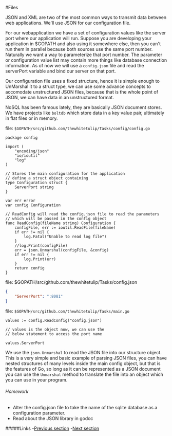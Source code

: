 #Files

JSON and XML are two of the most common ways to transmit data between web applications. We'll use JSON for our configuration file.

For our webapplication we have a set of configuration values like the server port where our application will run. Suppose you are developing your application in $GOPATH and also using it somewhere else, then you can't run them in parallel because both sources use the same port number. Naturally we want a way to parameterize that port number. The parameter or configuration value list may contain more things like database connection information.  As of now we will use a `config.json` file and read the serverPort variable and bind our server on that port.

Our configuration file uses a fixed structure, hence it is simple enough to UnMarshal it to a struct type, we can use some advance concepts to accomodate unstructured JSON files, because that is the whole point of JSON, we can have data in an unstructured format.

NoSQL has been famous lately, they are basically JSON document stores. We have projects like `boltdb` which store data in a key value pair, ultimately in flat files or in memory.

file: `$GOPATH/src/github.com/thewhitetulip/Tasks/config/config.go`

```golang
package config

import (
	"encoding/json"
	"io/ioutil"
	"log"
)

// Stores the main configuration for the application
// define a struct object containing
type Configuration struct {
	ServerPort string
}

var err error
var config Configuration

// ReadConfig will read the config.json file to read the parameters
// which will be passed in the config object
func ReadConfig(fileName string) Configuration {
	configFile, err := ioutil.ReadFile(fileName)
	if err != nil {
		log.Fatal("Unable to read log file")
	}
	//log.Print(configFile)
	err = json.Unmarshal(configFile, &config)
	if err != nil {
		log.Print(err)
	}
	return config
}
```
file: $GOPATH/src/github.com/thewhitetulip/Tasks/config.json

```json
{
	"ServerPort": ":8081"
}
```

file: `$GOPATH/src/github.com/thewhitetulip/Tasks/main.go`

```golang
values := config.ReadConfig("config.json")

// values is the object now, we can use the
// below statement to access the port name

values.ServerPort
```

We use the `json.Unmarshal` to read the JSON file into our structure object.
This is a very simple and basic example of parsing JSON files, you can have nested structures of many levels
inside the main config object, but that is the features of Go, so long as it can be represented as a JSON document
you can use the `Unmarshal` method to translate the file into an object which you can use in your program.

###### Homework
 - Alter the config.json file to take the name of the sqlite database as a configuration parameter.
 - Read about the JSON library in godoc


#####Links
-[Previous section](4.0authentication.md)
-[Next section](6.0routing.md)
